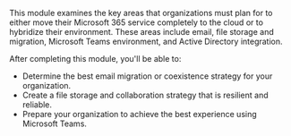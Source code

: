 This module examines the key areas that organizations must plan for to either move their Microsoft 365 service completely to the cloud or to hybridize their environment. These areas include email, file storage and migration, Microsoft Teams environment, and Active Directory integration.

After completing this module, you'll be able to:

 -  Determine the best email migration or coexistence strategy for your organization.
 -  Create a file storage and collaboration strategy that is resilient and reliable.
 -  Prepare your organization to achieve the best experience using Microsoft Teams.
